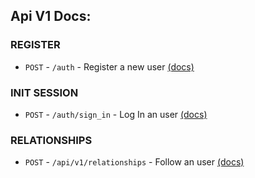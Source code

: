 ## Api V1 Docs:

### REGISTER

- `POST` - `/auth` - Register a new user [(docs)](./auth/create.md)

### INIT SESSION
- `POST` - `/auth/sign_in` - Log In an user [(docs)](./auth/sign_in.md)

### RELATIONSHIPS
- `POST` - `/api/v1/relationships` - Follow an user
  [(docs)](./api/v1/relationships/create.md)
